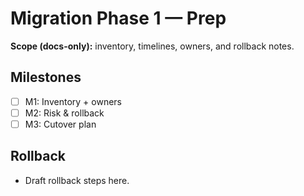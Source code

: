 # Migration Phase 1 — Prep

**Scope (docs-only):** inventory, timelines, owners, and rollback notes.

## Milestones
- [ ] M1: Inventory + owners
- [ ] M2: Risk & rollback
- [ ] M3: Cutover plan

## Rollback
- Draft rollback steps here.
